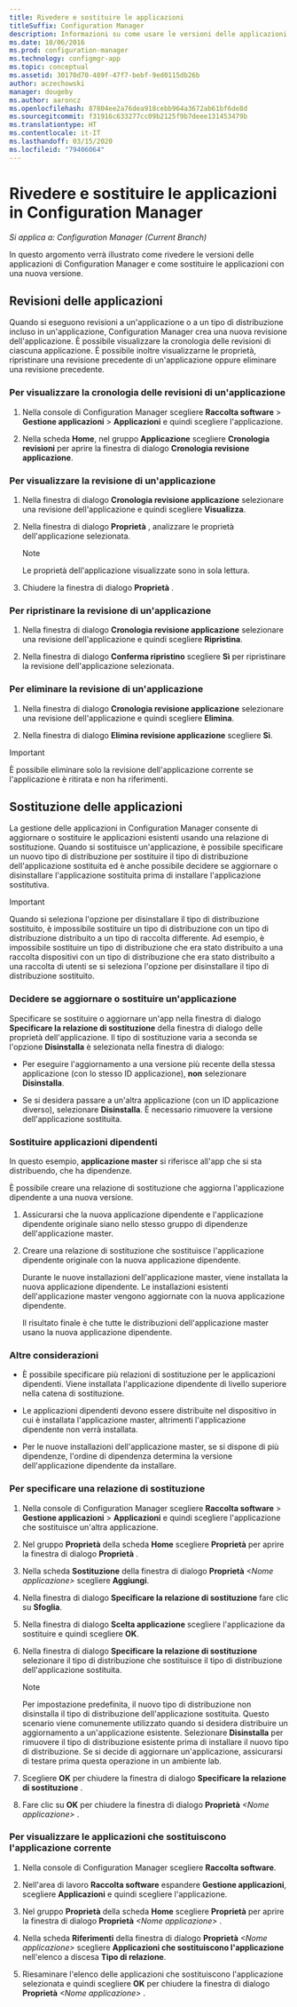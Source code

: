 ```yaml
---
title: Rivedere e sostituire le applicazioni
titleSuffix: Configuration Manager
description: Informazioni su come usare le versioni delle applicazioni in Configuration Manager e sostituire le applicazioni.
ms.date: 10/06/2016
ms.prod: configuration-manager
ms.technology: configmgr-app
ms.topic: conceptual
ms.assetid: 30170d70-489f-47f7-bebf-9ed0115db26b
author: aczechowski
manager: dougeby
ms.author: aaroncz
ms.openlocfilehash: 87804ee2a76dea918cebb964a3672ab61bf6de8d
ms.sourcegitcommit: f31916c633277cc09b2125f9b7deee131453479b
ms.translationtype: HT
ms.contentlocale: it-IT
ms.lasthandoff: 03/15/2020
ms.locfileid: "79406064"
---
```

# <a name="revise-and-supersede-applications-in-configuration-manager"></a>Rivedere e sostituire le applicazioni in Configuration Manager

*Si applica a: Configuration Manager (Current Branch)*

In questo argomento verrà illustrato come rivedere le versioni delle applicazioni di Configuration Manager e come sostituire le applicazioni con una nuova versione.  

##  <a name="application-revisions"></a>Revisioni delle applicazioni  
 Quando si eseguono revisioni a un'applicazione o a un tipo di distribuzione incluso in un'applicazione, Configuration Manager crea una nuova revisione dell'applicazione. È possibile visualizzare la cronologia delle revisioni di ciascuna applicazione. È possibile inoltre visualizzarne le proprietà, ripristinare una revisione precedente di un'applicazione oppure eliminare una revisione precedente.  

### <a name="to-display-an-application-revision-history"></a>Per visualizzare la cronologia delle revisioni di un'applicazione  

1.  Nella console di Configuration Manager scegliere **Raccolta software**  > **Gestione applicazioni** > **Applicazioni** e quindi scegliere l'applicazione.  

3.  Nella scheda **Home**, nel gruppo **Applicazione** scegliere **Cronologia revisioni** per aprire la finestra di dialogo **Cronologia revisione applicazione**.  

### <a name="to-view-an-application-revision"></a>Per visualizzare la revisione di un'applicazione  

1.  Nella finestra di dialogo **Cronologia revisione applicazione** selezionare una revisione dell'applicazione e quindi scegliere **Visualizza**.  

2.  Nella finestra di dialogo **Proprietà** , analizzare le proprietà dell'applicazione selezionata.  

    > [!NOTE]  
    >  Le proprietà dell'applicazione visualizzate sono in sola lettura.  

3.  Chiudere la finestra di dialogo **Proprietà** .  

### <a name="to-restore-an-application-revision"></a>Per ripristinare la revisione di un'applicazione  

1.  Nella finestra di dialogo **Cronologia revisione applicazione** selezionare una revisione dell'applicazione e quindi scegliere **Ripristina**.  

2.  Nella finestra di dialogo **Conferma ripristino** scegliere **Sì** per ripristinare la revisione dell'applicazione selezionata.  

### <a name="to-delete-an-application-revision"></a>Per eliminare la revisione di un'applicazione  

1.  Nella finestra di dialogo **Cronologia revisione applicazione** selezionare una revisione dell'applicazione e quindi scegliere **Elimina**.  

2.  Nella finestra di dialogo **Elimina revisione applicazione** scegliere **Sì**.  

> [!IMPORTANT]  
>  È possibile eliminare solo la revisione dell'applicazione corrente se l'applicazione è ritirata e non ha riferimenti.  

##  <a name="application-supersedence"></a>Sostituzione delle applicazioni  
 La gestione delle applicazioni in Configuration Manager consente di aggiornare o sostituire le applicazioni esistenti usando una relazione di sostituzione. Quando si sostituisce un'applicazione, è possibile specificare un nuovo tipo di distribuzione per sostituire il tipo di distribuzione dell'applicazione sostituita ed è anche possibile decidere se aggiornare o disinstallare l'applicazione sostituita prima di installare l'applicazione sostitutiva.  

> [!IMPORTANT]  
>  Quando si seleziona l'opzione per disinstallare il tipo di distribuzione sostituito, è impossibile sostituire un tipo di distribuzione con un tipo di distribuzione distribuito a un tipo di raccolta differente.  Ad esempio, è impossibile sostituire un tipo di distribuzione che era stato distribuito a una raccolta dispositivi con un tipo di distribuzione che era stato distribuito a una raccolta di utenti se si seleziona l'opzione per disinstallare il tipo di distribuzione sostituito.  

### <a name="decide-whether-to-upgrade-or-replace-an-application"></a>Decidere se aggiornare o sostituire un'applicazione  
 Specificare se sostituire o aggiornare un'app nella finestra di dialogo **Specificare la relazione di sostituzione** della finestra di dialogo delle proprietà dell'applicazione. Il tipo di sostituzione varia a seconda se l'opzione **Disinstalla** è selezionata nella finestra di dialogo:  

-   Per eseguire l'aggiornamento a una versione più recente della stessa applicazione (con lo stesso ID applicazione), **non** selezionare **Disinstalla**.  

-   Se si desidera passare a un'altra applicazione (con un ID applicazione diverso), selezionare **Disinstalla**. È necessario rimuovere la versione dell'applicazione sostituita.  

### <a name="supersede-dependent-applications"></a>Sostituire applicazioni dipendenti  
 In questo esempio, **applicazione master** si riferisce all'app che si sta distribuendo, che ha dipendenze.  

 È possibile creare una relazione di sostituzione che aggiorna l'applicazione dipendente a una nuova versione.  

1. Assicurarsi che la nuova applicazione dipendente e l'applicazione dipendente originale siano nello stesso gruppo di dipendenze dell'applicazione master.  

2. Creare una relazione di sostituzione che sostituisce l'applicazione dipendente originale con la nuova applicazione dipendente.  

   Durante le nuove installazioni dell'applicazione master, viene installata la nuova applicazione dipendente. Le installazioni esistenti dell'applicazione master vengono aggiornate con la nuova applicazione dipendente.  

   Il risultato finale è che tutte le distribuzioni dell'applicazione master usano la nuova applicazione dipendente.  

### <a name="further-considerations"></a>Altre considerazioni  

-   È possibile specificare più relazioni di sostituzione per le applicazioni dipendenti. Viene installata l'applicazione dipendente di livello superiore nella catena di sostituzione.  

-   Le applicazioni dipendenti devono essere distribuite nel dispositivo in cui è installata l'applicazione master, altrimenti l'applicazione dipendente non verrà installata.  

-   Per le nuove installazioni dell'applicazione master, se si dispone di più dipendenze, l'ordine di dipendenza determina la versione dell'applicazione dipendente da installare.  

### <a name="to-specify-a-supersedence-relationship"></a>Per specificare una relazione di sostituzione  

1.  Nella console di Configuration Manager scegliere **Raccolta software**  > **Gestione applicazioni** > **Applicazioni** e quindi scegliere l'applicazione che sostituisce un'altra applicazione.  

3.  Nel gruppo **Proprietà** della scheda **Home** scegliere **Proprietà** per aprire la finestra di dialogo **Proprietà** <nome applicazione>.  

4.  Nella scheda **Sostituzione** della finestra di dialogo **Proprietà** *<Nome applicazione\>* scegliere **Aggiungi**.  

5.  Nella finestra di dialogo **Specificare la relazione di sostituzione** fare clic su **Sfoglia**.  

6.  Nella finestra di dialogo **Scelta applicazione** scegliere l'applicazione da sostituire e quindi scegliere **OK**.  

7.  Nella finestra di dialogo **Specificare la relazione di sostituzione** selezionare il tipo di distribuzione che sostituisce il tipo di distribuzione dell'applicazione sostituita.  

    > [!NOTE]  
    >  Per impostazione predefinita, il nuovo tipo di distribuzione non disinstalla il tipo di distribuzione dell'applicazione sostituita. Questo scenario viene comunemente utilizzato quando si desidera distribuire un aggiornamento a un'applicazione esistente. Selezionare **Disinstalla** per rimuovere il tipo di distribuzione esistente prima di installare il nuovo tipo di distribuzione. Se si decide di aggiornare un'applicazione, assicurarsi di testare prima questa operazione in un ambiente lab.  

8.  Scegliere **OK** per chiudere la finestra di dialogo **Specificare la relazione di sostituzione** .  

9. Fare clic su **OK** per chiudere la finestra di dialogo **Proprietà** *<Nome applicazione\>* .  

### <a name="to-display-applications-that-supersede-the-current-application"></a>Per visualizzare le applicazioni che sostituiscono l'applicazione corrente  

1.  Nella console di Configuration Manager scegliere **Raccolta software**.  

2.  Nell'area di lavoro **Raccolta software** espandere **Gestione applicazioni**, scegliere **Applicazioni** e quindi scegliere l'applicazione.  

3.  Nel gruppo **Proprietà** della scheda **Home** scegliere **Proprietà** per aprire la finestra di dialogo **Proprietà** *<Nome applicazione\>* .  

4.  Nella scheda **Riferimenti** della finestra di dialogo **Proprietà** *<Nome applicazione\>* scegliere **Applicazioni che sostituiscono l'applicazione** nell'elenco a discesa **Tipo di relazione**.  

5.  Riesaminare l'elenco delle applicazioni che sostituiscono l'applicazione selezionata e quindi scegliere **OK** per chiudere la finestra di dialogo **Proprietà** *<Nome applicazione\>* .  
